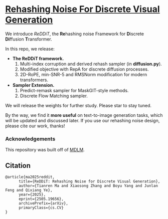 # [Rehashing Noise For Discrete Visual Generation](http://arxiv.org/abs/2406.07524)

We introduce *ReDDiT*, the **Re**hashing noise Framework for **D**iscrete **Di**ffusion **T**ransformer.

In this repo, we release:
* **The ReDDiT framework.**
  1. Multi-index corruption and derived rehash sampler (in **diffusion.py**).
  2. Modified objective with RepA for discrete diffusion processes.
  3. 2D-RoPE, min-SNR-5 and RMSNorm modification for modern transformers.
* **Sampler Extension.**
  1. Predict-remask sampler for MaskGIT-style methods.
  2. Discrete Flow Matching sampler.

We will release the weights for further study. Please star to stay tuned.

By the way, we find it **more useful** on text-to-image generation tasks, which will be updated and discussed later. If you use our rehashing noise design, please cite our work, thanks!

### Acknowledgements
This repository was built off of [MDLM](https://github.com/kuleshov-group/mdlm).

## Citation
```
@article{ma2025reddit,
      title={ReDDiT: Rehashing Noise for Discrete Visual Generation}, 
      author={Tianren Ma and Xiaosong Zhang and Boyu Yang and Junlan Feng and Qixiang Ye},
      year={2025},
      eprint={2505.19656},
      archivePrefix={arXiv},
      primaryClass={cs.CV}
}
```
